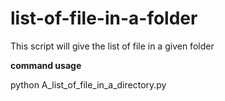 # list-of-file-in-a-folder

This script will give the list of file in a given folder

**command usage**

python A_list_of_file_in_a_directory.py
